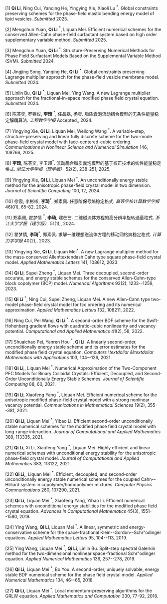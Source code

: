 [1] **Qi Li**, Ning Cui, Yanqing He, Yingying Xie, Xiaoli Lu $^*$. Global constraints preserving schemes for the phase-field elastic bending energy model of lipid vesicles. *Submitted* 2025.



[2] Mengchun Yuan, **Qi Li** $^*$, Liquan Mei. Efficient numerical schemes for the conserved Allen-Cahn phase-field surfactant system based on high order supplementary variable method. *Submitted* 2025.

[3] Mengchun Yuan, **Qi Li** $^*$. Structure-Preserving Numerical Methods for Phase Field Surfactant Models Based on the Supplemental Variable Method (SVM). *Submitted* 2024.

[4] Jingjing Song, Yanqing He, **Qi Li** $^*$. Global constraints preserving Lagrange multiplier approach for the phase-field vesicle membrane model. *Submitted* 2024.

[5] Linlin Bu, **Qi Li** $^*$, Liquan Mei, Ying Wang. A new Lagrange multiplier approach for the fractional-in-space modified phase field crystal equation. *Submitted* 2024.

[6] 陈荟奕, 罗锦仪, **李琦** $^*$, 任晶磊, 杨奕. 脂质囊泡流动耦合模型的无条件能量稳定解耦算法. *工程数学学报* Accepted,, 2024.

[7] Yingying Xie, **Qi Li**, Liquan Mei, Weilong Wang $^*$. A variable-step, structure-preserving and linear fully discrete scheme for the two-mode phase-field crystal model with face-centered-cubic ordering. *Communications in Nonlinear Science and Numerical Simulation* 146, 108766, 2025.

[8] **李琦**, 陈荟奕, 李玉超$^*$. 流动耦合脂质囊泡模型的基于校正技术的线性能量稳定格式. *浙江大学学报（理学版）* 52(2), 238-251, 2025.

[9] Yingying Xie, **Qi Li**, Liquan Mei $^*$. An unconditionally energy stable method for the anisotropic phase-field crystal model in two dimension. *Journal of Scientific Computing* 100, 12, 2024.

[10] 徐霞,  李彬彬,  **李琦**$^*$,  郑素佩. 任意阶保号熵稳定格式. *高等学校计算数学学报* 46(01), 65-82, 2024.

[11] 郑素佩, 翟梦情 $^*$, **李琦**, 建芒芒. 二维磁流体方程的高分辨率旋转通量格式. *浙江大学学报（理学版）* 51(1),, 2024.

[12] 翟梦情, **李琦**$^*$, 郑素佩. 求解一维理想磁流体方程的移动网格熵稳定格式. *计算力学学报* 40(2),, 2023.

[13] Yingying Xie, **Qi Li**, Liquan Mei$^*$. A new Lagrange multiplier method for the mass-conserved Allen\textendash Cahn type square phase-field crystal model. *Applied Mathematics Letters* 141, 108612, 2023.

[14] **Qi Li**, Supei Zheng $^*$, Liquan Mei. Three decoupled, second-order accurate, and energy stable schemes for the conserved Allen-Cahn-type block copolymer (BCP) model. *Numerical Algorithms* 92(2), 1233--1259, 2023.

[15] **Qi Li** $^*$, Ning Cui, Supei Zheng, Liquan Mei. A new Allen-Cahn type two-model phase-field crystal model for fcc ordering and its numerical approximation. *Applied Mathematics Letters* 132, 108211, 2022.

[16] Ning Cui, Pei Wang, **Qi Li** $^*$. A second-order BDF scheme for the Swift-Hohenberg gradient flows with quadratic-cubic nonlinearity and vacancy potential. *Computational and Applied Mathematics* 41(2), 58, 2022.

[17] Shuaichao Pei, Yanren Hou $^*$, **Qi Li**. A linearly second-order, unconditionally energy stable scheme and its error estimates for the modified phase field crystal equation. *Computers \textdollar \&\textdollar  Mathematics with Applications* 103, 104--126, 2021.

[18] **Qi Li**,, Liquan Mei $^*$. Numerical Approximation of the Two-Component PFC
Models for Binary Colloidal Crystals: Efficient,
Decoupled, and Second-Order Unconditionally Energy
Stable Schemes. *Journal of Scientific Computing* 88, 60, 2021.

[19] **Qi Li**, Xiaofeng Yang $^*$, Liquan Mei. Efficient numerical scheme for the anisotropic modified phase-field crystal model with a strong nonlinear vacancy potential. *Communications in Mathematical Sciences* 19(2), 355--381, 2021.

[20] **Qi Li**, Liquan Mei $^*$, Yibao Li. Efficient second-order unconditionally stable numerical schemes for the modified phase field crystal model with long-range interaction. *Journal of Computational and Applied Mathematics* 389, 113335, 2021.

[21] **Qi Li**, Xi Li, Xiaofeng Yang $^*$, Liquan Mei. Highly efficient and linear numerical schemes with
unconditional energy stability for the anisotropic phase-field crystal model. *Journal of Computational and Applied Mathematics* 383, 113122, 2021.

[22] **Qi Li**,, Liquan Mei $^*$. Efficient, decoupled, and second-order unconditionally energy stable numerical schemes for the coupled Cahn--Hilliard system in copolymer/homopolymer mixtures. *Computer Physics Communications* 260, 107290, 2021.

[23] **Qi Li**, Liquan Mei $^*$, Xiaofeng Yang, Yibao Li. Efficient numerical schemes with unconditional energy stabilities for the modified phase field crystal equation. *Advances in Computational Mathematics* 45(3), 1551--1580, 2019.

[24] Ying Wang, **Qi Li**, Liquan Mei $^*$. A linear, symmetric and energy-conservative scheme for the
space-fractional Klein--Gordon--Schr\"odinger equations. *Applied Mathematics Letters* 95, 104--113, 2019.

[25] Ying Wang, Liquan Mei $^*$, **Qi Li**, Linlin Bu. Split-step spectral Galerkin method for the two-dimensional
nonlinear space-fractional Schr\"odinger equation. *Applied Numerical Mathematics* 136, 257--278, 2019.

[26] **Qi Li**, Liquan Mei $^*$, Bo You. A second-order, uniquely solvable, energy stable BDF numerical scheme for the phase field crystal model. *Applied Numerical Mathematics* 134, 46--65, 2018.

[27] **Qi Li**, Liquan Mei $^*$. Local momentum-preserving algorithms for the GRLW equation. *Applied Mathematics and Computation* 330, 77-92, 2018.

